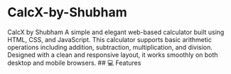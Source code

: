 # CalcX-by-Shubham
CalcX by Shubham  A simple and elegant web-based calculator built using HTML, CSS, and JavaScript.  This calculator supports basic arithmetic operations including addition, subtraction, multiplication, and division. Designed with a clean and responsive layout, it works smoothly on both desktop and mobile browsers.  ## 💻 Features
